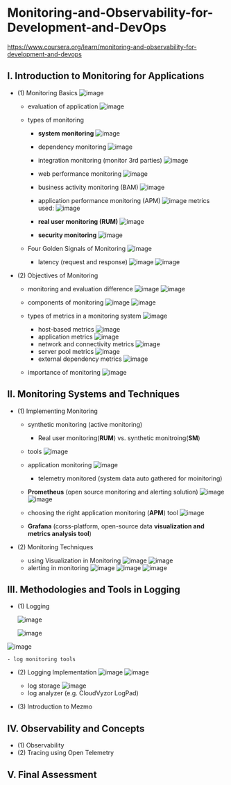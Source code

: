 # Monitoring-and-Observability-for-Development-and-DevOps
https://www.coursera.org/learn/monitoring-and-observability-for-development-and-devops

## I. Introduction to Monitoring for Applications
- (1) Monitoring Basics
  ![image](https://github.com/user-attachments/assets/4f25f8d7-79ca-45fe-a3fb-c7d6667f075a)
  - evaluation of application
    ![image](https://github.com/user-attachments/assets/aff142b5-004f-4f1c-a105-1948a639c456)

  - types of monitoring
    - **system monitoring**
      ![image](https://github.com/user-attachments/assets/1ccca0e8-2165-47ab-af89-db756960a03f)
    - dependency monitoring
      ![image](https://github.com/user-attachments/assets/7156eff5-68a3-4472-8a94-4ae87186652a)
    - integration monitoring (monitor 3rd parties)
      ![image](https://github.com/user-attachments/assets/1e5370b5-578b-454c-891c-d99641c46d1a)
    - web performance monitoring
      ![image](https://github.com/user-attachments/assets/1000ea73-f4e6-4b9a-98e0-0812030253a1)
    - business activity monitoring (BAM)
      ![image](https://github.com/user-attachments/assets/88a8561b-312c-4e27-b792-dbedcec82420)
    - application performance monitoring (APM)
      ![image](https://github.com/user-attachments/assets/2be6d359-900b-40aa-af81-7d8ed72ae869)
      metrics used:
      ![image](https://github.com/user-attachments/assets/5038589a-b2c0-4466-8451-090a278cb175)

    - **real user monitoring (RUM)**
      ![image](https://github.com/user-attachments/assets/c52741bb-b030-4013-a085-fe3a1b4c7371)
    - **security monitoring**
      ![image](https://github.com/user-attachments/assets/7c0a0278-df6d-4763-a923-e83440613115)

  - Four Golden Signals of Monitoring
     ![image](https://github.com/user-attachments/assets/386b95c9-0d75-47b9-98ca-d08b25ea9c71)
     - latency (request and response)
       ![image](https://github.com/user-attachments/assets/9b710220-d2b2-41ae-bd5f-0bd7904c3d0d)
     ![image](https://github.com/user-attachments/assets/0e34a11e-32a8-4e19-8633-2d29ec463199)

- (2) Objectives of Monitoring
  - monitoring and evaluation difference
    ![image](https://github.com/user-attachments/assets/e19759de-b292-4ab3-9cdc-96b7e2c8807a)
    ![image](https://github.com/user-attachments/assets/3333ede0-7985-4aff-a4f4-bbc9434b0be4)

  - components of monitoring
    ![image](https://github.com/user-attachments/assets/712ce8e3-dc75-4814-9046-f8895b857e68)
    ![image](https://github.com/user-attachments/assets/0ecc86ee-3a38-4d7d-8ceb-4cfbd3ec8e94)

  - types of metrics in a monitoring system
    ![image](https://github.com/user-attachments/assets/9b39da75-474f-4100-93b4-5755002b3342)
    - host-based metrics
      ![image](https://github.com/user-attachments/assets/6df5aab7-b261-4608-a0fb-cd63a56c9b42)
    - application metrics
      ![image](https://github.com/user-attachments/assets/c0418c20-b777-4480-9951-d008f3dbf1e2)
    - network and connectivity metrics
      ![image](https://github.com/user-attachments/assets/0fb6f5ec-6c64-42b2-8fd8-1f6958fdfc10)
    - server pool metrics
      ![image](https://github.com/user-attachments/assets/20867e8f-0e7c-4682-91cb-9a792312dc34)
    - external dependency metrics
      ![image](https://github.com/user-attachments/assets/631dfe20-ad2d-40cd-b1e5-9d0fb3752728)

  - importance of monitoring
    ![image](https://github.com/user-attachments/assets/399da906-e629-4e91-b5f6-5a4e55bf1568)

  
## II. Monitoring Systems and Techniques
- (1) Implementing Monitoring
  - synthetic monitoring (active monitoring)
    - Real user monitoring(**RUM**) vs. synthetic monitroing(**SM**)
  - tools
    ![image](https://github.com/user-attachments/assets/eb025438-ed3d-48b6-bf23-9bcb85f98a77)
  - application monitoring
    ![image](https://github.com/user-attachments/assets/8c0d7613-3789-4aaa-b956-93034410df2e)
    - telemetry monitored (system data auto gathered for moinitoring)
  - **Prometheus** (open source monitoring and alerting solution)
      ![image](https://github.com/user-attachments/assets/b40db4cb-f82a-4b20-b112-38afc6d1b364)
    ![image](https://github.com/user-attachments/assets/4942a546-42ca-4ca0-9c85-63fa03738d64)

  - choosing the right application monitoring (**APM**) tool
    ![image](https://github.com/user-attachments/assets/a20e3218-2590-48c9-8511-280a99c5a889)
  - **Grafana** (corss-platform, open-source data **visualization and metrics analysis tool**)
 
- (2) Monitoring Techniques
  - using Visualization in Monitoring
    ![image](https://github.com/user-attachments/assets/e7d9d2ce-c48c-493d-8a3a-092ac441d8be)
    ![image](https://github.com/user-attachments/assets/c4957430-11b5-439a-868b-52ae3fb35164)
  - alerting in monitoring
    ![image](https://github.com/user-attachments/assets/75f65afe-4ccf-4e04-a60e-c2d4b787d7a8)
    ![image](https://github.com/user-attachments/assets/77fb8dc1-f2be-4e38-9bfa-5dcfd4f93891)
    ![image](https://github.com/user-attachments/assets/69f74298-4416-46ca-863c-00ed50a900af)


## III. Methodologies and Tools in Logging
- (1) Logging
  
  ![image](https://github.com/user-attachments/assets/a7145c12-4294-43b4-818e-b0f087d96c09)

  ![image](https://github.com/user-attachments/assets/f983ea9a-fea1-4cfc-b6e1-af1e523faf43)

 ![image](https://github.com/user-attachments/assets/5a73c650-93b0-4050-9cb2-8a6a68ccbbb9)

    - log monitoring tools
    

  

    


- (2) Logging Implementation
  ![image](https://github.com/user-attachments/assets/1442c714-6b6b-4ee6-bfa4-bd932ff1235e)
  ![image](https://github.com/user-attachments/assets/570b03d8-11d1-4154-8640-9dcd2c0e4314)

  - log storage
    ![image](https://github.com/user-attachments/assets/23b9b40c-0598-46bd-af61-b638d5611e2d)
  - log analyzer (e.g. CloudVyzor LogPad)
    
- (3) Introduction to Mezmo

## IV. Observability and Concepts
- (1) Observability
- (2) Tracing using Open Telemetry


## V. Final Assessment
